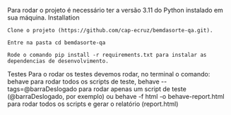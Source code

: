 Para rodar o projeto é necessário ter a versão 3.11 do Python instalado em sua máquina.
Installation

    Clone o projeto (https://github.com/cap-ecruz/bemdasorte-qa.git).

    Entre na pasta cd bemdasorte-qa

    Rode o comando pip install -r requirements.txt para instalar as dependencias de desenvolvimento.

Testes
Para o rodar os testes devemos rodar, no terminal o comando: behave para rodar todos os scripts de teste, behave  --tags=@barraDeslogado para rodar apenas um script de teste (@barraDeslogado, por exemplo) ou behave -f html -o behave-report.html para rodar todos os scripts e gerar o relatório (report.html)
